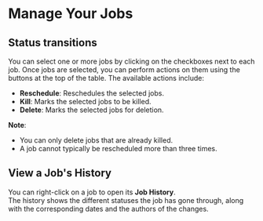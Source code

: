 # Manage Your Jobs

## Status transitions

You can select one or more jobs by clicking on the checkboxes next to each job. Once jobs are selected, you can perform actions on them using the buttons at the top of the table. The available actions include:

- **Reschedule**: Reschedules the selected jobs.
- **Kill**: Marks the selected jobs to be killed.
- **Delete**: Marks the selected jobs for deletion.

**Note**:  
- You can only delete jobs that are already killed.  
- A job cannot typically be rescheduled more than three times.

## View a Job's History

You can right-click on a job to open its **Job History**.  
The history shows the different statuses the job has gone through, along with the corresponding dates and the authors of the changes.

